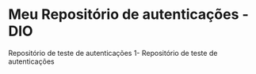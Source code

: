 # Meu Repositório de autenticações - DIO

Repositório de teste de autenticações
1- Repositório de teste de autenticações
